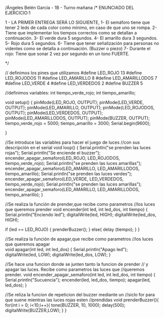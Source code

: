 /Ángeles Belén García - 1B - Turno mañana 
/*
ENUNCIADO DEL EJERCICIO:1

1 - LA PRIMER  ENTREGA SERÁ LO SIGUIENTE, 
1- El semáforo tiene que tener 2 leds de cada color como mínimo,
en caso de que uno se  rompa. 
2- Tiene que implementar los tiempos correctos como se detallan 
a continuación. 
3- El verde dura 5 segundos. 
4- El amarillo dura 3 segundos. 
5- Rojo dura 5 segundos. 
6- Tiene que tener señalización para personas no videntes 
como se detalla a continuación. (Buzzer o piezo)
7- Durante el rojo: Tiene que sonar 2 vez por segundo 
en un tono FUERTE.

*/

// definimos los pines que utilizamos
#define LED_ROJO 13
#define LED_ROJODOS 11
#define LED_AMARILLO 8
#define LED_AMARILLODOS 7
#define LED_VERDE 4
#define LED_VERDEDOS 2
#define BUZZER 5

//definimos variables: 
int tiempo_verde_rojo;
int tiempo_amarillo;

void setup()
{
  pinMode(LED_ROJO, OUTPUT);
  pinMode(LED_VERDE, OUTPUT);
  pinMode(LED_AMARILLO, OUTPUT);
  pinMode(LED_ROJODOS, OUTPUT);
  pinMode(LED_VERDEDOS, OUTPUT);
  pinMode(LED_AMARILLODOS, OUTPUT);
  pinMode(BUZZER, OUTPUT);
  tiempo_verde_rojo = 5000;
  tiempo_amarillo = 3000;
  Serial.begin(9600); 
  
}

//Se introduce las variables para hacer el juego de luces
//con sus descripción en el serial
void loop()
{
  Serial.println("se prenden las luces rojas");
  Serial.println("Se enciende el buzzer");
  encender_apagar_semaforo(LED_ROJO, LED_ROJODOS, tiempo_verde_rojo);
  Serial.println("se prenden las luces amarillas");
  encender_apagar_semaforo(LED_AMARILLO, LED_AMARILLODOS, tiempo_amarillo);
  Serial.println("se prenden las luces verdes");
  encender_apagar_semaforo(LED_VERDE, LED_VERDEDOS, tiempo_verde_rojo);
  Serial.println("se prenden las luces amarillas");
  encender_apagar_semaforo(LED_AMARILLO, LED_AMARILLODOS, tiempo_amarillo);
}

//Se realiza la función de prender,que recibe como parametros
//los luces que queremos prender
void encender(int led, int led_dos, int tiempo)
{
  Serial.println("Enciendo led"); 
  digitalWrite(led, HIGH);
  digitalWrite(led_dos, HIGH);
  
  if (led == LED_ROJO)
  {
    prenderBuzzer();
  }
  else{
    delay (tiempo);
  } 
}

//Se realiza la función de apagar,que recibe como parametros
//los luces que queremos apagar  
void apagar(int led, int led_dos)
{
  Serial.println("Apago led");
  digitalWrite(led, LOW);
  digitalWrite(led_dos, LOW);
}

//Se hace una funcion donde se junten tanto la funcion de prender
// y apagar las luces. Recibe como parametros las luces que
//queremos prender.
void encender_apagar_semaforo(int led, int led_dos, int tiempo)
{
  Serial.println("Sucuencia");
  encender(led, led_dos, tiempo);
  apagar(led, led_dos);
}

//Se reliza la funcion de repeticion del buzzer mediante un 
//siclo for para que suene mientras las luces rojas esten
//prendidas
void prenderBuzzer(){
    for(int i = 0; i<10;i++){
  	 tone(BUZZER, 10, 1000);
  	 delay(500);
  	 digitalWrite(BUZZER,LOW);
  }
}
